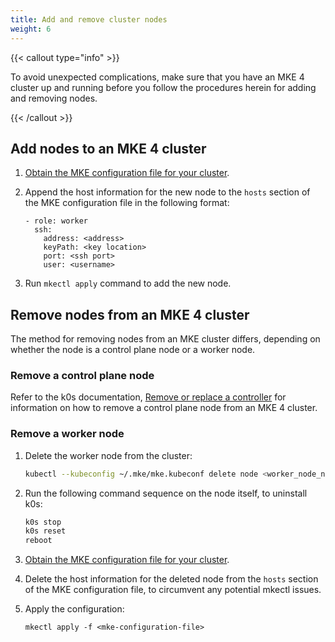 ```yaml
---
title: Add and remove cluster nodes
weight: 6
---
```


{{< callout type="info" >}}

To avoid unexpected complications, make sure that you have an MKE 4 cluster
up and running before you follow the procedures herein for adding and
removing nodes.

{{< /callout >}}

## Add nodes to an MKE 4 cluster

1. [Obtain the MKE configuration file for your cluster](../get-current-mke-config).

2. Append the host information for the new node to the `hosts` section of the
   MKE configuration file in the following format:

   ```
   - role: worker
     ssh:
       address: <address>
       keyPath: <key location>
       port: <ssh port>
       user: <username>
   ```

3. Run `mkectl apply` command to add the new node.

## Remove nodes from an MKE 4 cluster

The method for removing nodes from an MKE cluster differs, depending on whether
the node is a control plane node or a worker node.

### Remove a control plane node

Refer to the k0s documentation, [Remove or replace a
controller](https://docs.k0sproject.io/stable/remove_controller/) for
information on how to remove a control plane node from an MKE 4 cluster.

### Remove a worker node

1. Delete the worker node from the cluster:

   ```bash
   kubectl --kubeconfig ~/.mke/mke.kubeconf delete node <worker_node_name>
   ```

2. Run the following command sequence on the node itself, to uninstall
   k0s:

   ```bash
   k0s stop
   k0s reset
   reboot
   ```

3. [Obtain the MKE configuration file for your cluster](../get-current-mke-config).

4. Delete the host information for the deleted node from the `hosts` section
   of the MKE configuration file, to circumvent any potential mkectl issues.

5. Apply the configuration:

   ```
   mkectl apply -f <mke-configuration-file>
   ```
